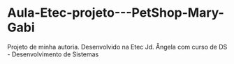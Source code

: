 # Aula-Etec-projeto---PetShop-Mary-Gabi
Projeto de minha autoria. Desenvolvido na Etec Jd. Ângela com curso de DS - Desenvolvimento de Sistemas
